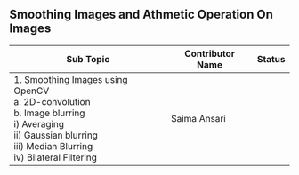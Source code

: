 ## Smoothing Images and Athmetic Operation On Images

| Sub Topic | Contributor Name | Status     |
| --------- | ---------------- | ---------- |
| 1\. Smoothing Images using OpenCV<br>a. 2D-convolution<br>b. Image blurring<br>i) Averaging<br>ii) Gaussian blurring<br>iii) Median Blurring<br>iv) Bilateral Filtering | Saima Ansari |
